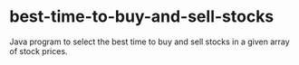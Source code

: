 # best-time-to-buy-and-sell-stocks
Java program to select the best time to buy and sell stocks in a given array of stock prices.
